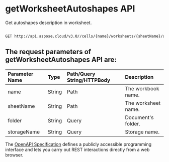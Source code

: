 # **getWorksheetAutoshapes API**

Get autoshapes description in worksheet. 

```bash

GET http://api.aspose.cloud/v3.0//cells/{name}/worksheets/{sheetName}/autoshapes

```

## The request parameters of **getWorksheetAutoshapes** API are: 

| Parameter Name | Type | Path/Query String/HTTPBody | Description | 
| :- | :- | :- |:- | 
|name|String|Path|The workbook name.|
|sheetName|String|Path|The worksheet name.|
|folder|String|Query|Document's folder.|
|storageName|String|Query|Storage name.|


The [OpenAPI Specification](https://reference.aspose.cloud/cells/#/AutoshapesController/GetWorksheetAutoshapes) defines a publicly accessible programming interface and lets you carry out REST interactions directly from a web browser.
